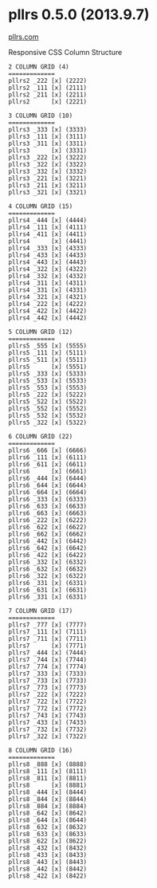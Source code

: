 pllrs 0.5.0 (2013.9.7)
==================
[pllrs.com](http://pllrs.com)

Responsive CSS Column Structure

    2 COLUMN GRID (4)
    =============
    pllrs2 _222 [x] (2222)
    pllrs2 _111 [x] (2111)
    pllrs2 _211 [x] (2211)
    pllrs2      [x] (2221)
    
    3 COLUMN GRID (10)
    =============
    pllrs3 _333 [x] (3333)
    pllrs3 _111 [x] (3111)
    pllrs3 _311 [x] (3311)
    pllrs3      [x] (3331)
    pllrs3 _222 [x] (3222)
    pllrs3 _322 [x] (3322)
    pllrs3 _332 [x] (3332)
    pllrs3 _221 [x] (3221)
    pllrs3 _211 [x] (3211)
    pllrs3 _321 [x] (3321)
    
    4 COLUMN GRID (15)
    =============
    pllrs4 _444 [x] (4444)
    pllrs4 _111 [x] (4111)
    pllrs4 _411 [x] (4411)
    pllrs4      [x] (4441)
    pllrs4 _333 [x] (4333)
    pllrs4 _433 [x] (4433)
    pllrs4 _443 [x] (4443)
    pllrs4 _322 [x] (4322)
    pllrs4 _332 [x] (4332)
    pllrs4 _311 [x] (4311)
    pllrs4 _331 [x] (4331)
    pllrs4 _321 [x] (4321)
    pllrs4 _222 [x] (4222)
    pllrs4 _422 [x] (4422)
    pllrs4 _442 [x] (4442)
    
    5 COLUMN GRID (12)
    =============
    pllrs5 _555 [x] (5555)
    pllrs5 _111 [x] (5111)
    pllrs5 _511 [x] (5511)
    pllrs5      [x] (5551)
    pllrs5 _333 [x] (5333)
    pllrs5 _533 [x] (5533)
    pllrs5 _553 [x] (5553)
    pllrs5 _222 [x] (5222)
    pllrs5 _522 [x] (5522)
    pllrs5 _552 [x] (5552)
    pllrs5 _532 [x] (5532)
    pllrs5 _322 [x] (5322)

    6 COLUMN GRID (22)
    =============
    pllrs6 _666 [x] (6666)
    pllrs6 _111 [x] (6111)
    pllrs6 _611 [x] (6611)
    pllrs6      [x] (6661)
    pllrs6 _444 [x] (6444)
    pllrs6 _644 [x] (6644)
    pllrs6 _664 [x] (6664)
    pllrs6 _333 [x] (6333)
    pllrs6 _633 [x] (6633)
    pllrs6 _663 [x] (6663)
    pllrs6 _222 [x] (6222)
    pllrs6 _622 [x] (6622)
    pllrs6 _662 [x] (6662)
    pllrs6 _442 [x] (6442)
    pllrs6 _642 [x] (6642)
    pllrs6 _422 [x] (6422)
    pllrs6 _332 [x] (6332)
    pllrs6 _632 [x] (6632)
    pllrs6 _322 [x] (6322)
    pllrs6 _331 [x] (6331)
    pllrs6 _631 [x] (6631)
    pllrs6 _331 [x] (6331)
    
    7 COLUMN GRID (17)
    =============
    pllrs7 _777 [x] (7777)
    pllrs7 _111 [x] (7111)
    pllrs7 _711 [x] (7711)
    pllrs7      [x] (7771)
    pllrs7 _444 [x] (7444)
    pllrs7 _744 [x] (7744)
    pllrs7 _774 [x] (7774)
    pllrs7 _333 [x] (7333)
    pllrs7 _733 [x] (7733)
    pllrs7 _773 [x] (7773)
    pllrs7 _222 [x] (7222)
    pllrs7 _722 [x] (7722)
    pllrs7 _772 [x] (7772)
    pllrs7 _743 [x] (7743)
    pllrs7 _433 [x] (7433)
    pllrs7 _732 [x] (7732)
    pllrs7 _322 [x] (7322)

    8 COLUMN GRID (16)
    =============
    pllrs8 _888 [x] (8888)
    pllrs8 _111 [x] (8111)
    pllrs8 _811 [x] (8811)
    pllrs8      [x] (8881)
    pllrs8 _444 [x] (8444)
    pllrs8 _844 [x] (8844)
    pllrs8 _884 [x] (8884)
    pllrs8 _642 [x] (8642)
    pllrs8 _644 [x] (8644)
    pllrs8 _632 [x] (8632)
    pllrs8 _633 [x] (8633)
    pllrs8 _622 [x] (8622)
    pllrs8 _432 [x] (8432)
    pllrs8 _433 [x] (8433)
    pllrs8 _443 [x] (8443)
    pllrs8 _442 [x] (8442)
    pllrs8 _422 [x] (8422)
